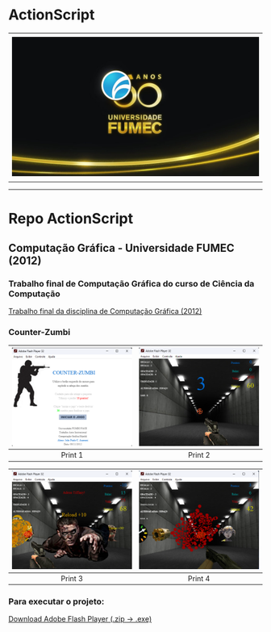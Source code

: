 # ActionScript

<div align="center">
    <table>
        <tr>
         <td align="center"></td>
        </tr> 
        <tr>
            <td>
                <img alt="fumec" src="https://github.com/joaopauloaramuni/joaopauloaramuni/blob/main/img/fumec-logo.jpg?raw=true"/>
            </td>
        </tr>
        <tr>
            <td align="center"></td>
        </tr> 
    </table>
</div>

-----

# Repo ActionScript

## Computação Gráfica - Universidade FUMEC (2012)

### Trabalho final de Computação Gráfica do curso de Ciência da Computação

[Trabalho final da disciplina de Computação Gráfica (2012)](https://github.com/joaopauloaramuni/actionscript/tree/main/PROJETOS/AI_CG_JOAO_PAULO_CARNEIRO_ARAMUNI)

### Counter-Zumbi

| ![Print 1](https://github.com/joaopauloaramuni/actionscript/raw/main/PROJETOS/AI_CG_JOAO_PAULO_CARNEIRO_ARAMUNI/imgs/counter-zumbi1.png) | ![Print 2](https://github.com/joaopauloaramuni/actionscript/raw/main/PROJETOS/AI_CG_JOAO_PAULO_CARNEIRO_ARAMUNI/imgs/counter-zumbi2.png) |
|:---------------------------------------------------------------------------------------------------:|:---------------------------------------------------------------------------------------------------:|
| Print 1                                                                                             | Print 2                                                                                             |

| ![Print 3](https://github.com/joaopauloaramuni/actionscript/raw/main/PROJETOS/AI_CG_JOAO_PAULO_CARNEIRO_ARAMUNI/imgs/counter-zumbi3.png) | ![Print 4](https://github.com/joaopauloaramuni/actionscript/raw/main/PROJETOS/AI_CG_JOAO_PAULO_CARNEIRO_ARAMUNI/imgs/counter-zumbi4.png) |
|:---------------------------------------------------------------------------------------------------:|:---------------------------------------------------------------------------------------------------:|
| Print 3                                                                                             | Print 4                                                                                             |

### Para executar o projeto: 

[Download Adobe Flash Player (.zip -> .exe)](https://github.com/joaopauloaramuni/actionscript/raw/refs/heads/main/ADOBE%20FLASH%20PLAYER/flashplayer_32_sa.zip)
